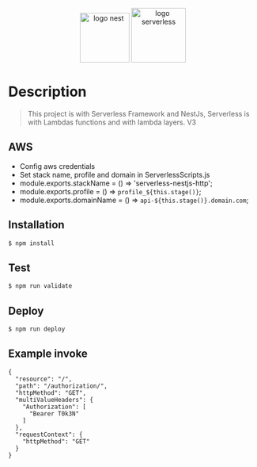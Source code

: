 <p style="text-align:center"><img src="https://docs.nestjs.com/assets/logo-small.svg" width="100" alt="logo nest"> <img src="https://getcommandeer.com/_nuxt/img/4a7600a.png" width="110" alt="logo serverless"></p>


# Description
> This project is with Serverless Framework and NestJs, Serverless is with Lambdas functions and with lambda layers. V3

## AWS

- Config aws credentials
- Set stack name, profile and domain in ServerlessScripts.js
- module.exports.stackName = () => 'serverless-nestjs-http';
- module.exports.profile = () => `profile_${this.stage()}`;
- module.exports.domainName = () => `api-${this.stage()}.domain.com`;

## Installation
```sh
$ npm install
```
## Test
```sh
$ npm run validate
```
## Deploy
```sh
$ npm run deploy
```

## Example invoke
```
{
  "resource": "/",
  "path": "/authorization/",
  "httpMethod": "GET",
  "multiValueHeaders": {
    "Authorization": [
      "Bearer T0k3N"
    ]
  },
  "requestContext": {
    "httpMethod": "GET"
  }
}
```
